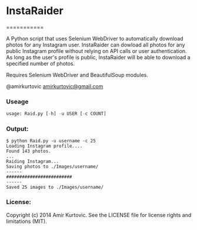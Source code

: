 # InstaRaider
===========

A Python script that uses Selenium WebDriver to automatically download photos for any Instagram user.
InstaRaider can dowload all photos for any public Instagram profile without relying on API calls or user authentication. As long as the user's profile is public, InstaRaider will be able to download a specified number of photos.

Requires Selenium WebDriver and BeautifulSoup modules.

@amirkurtovic
amirkurtovic@gmail.com

### Useage
```python
usage: Raid.py [-h] -u USER [-c COUNT]
```

### Output:
```
$ python Raid.py -u username -c 25
Loading Instagram profile....
Found 143 photos.
...
Raiding Instagram...
Saving photos to ./Images/username/
------
#########################
------
Saved 25 images to ./Images/username/
```

### License:
Copyright (c) 2014 Amir Kurtovic. See the LICENSE file for license rights and limitations (MIT).
